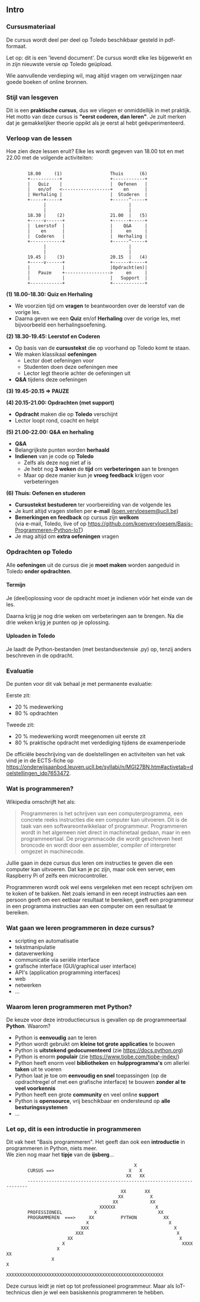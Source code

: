 ## Intro

### Cursusmateriaal

De cursus wordt deel per deel op Toledo beschikbaar gesteld in pdf-formaat.

Let op: dit is een 'levend document'. De cursus wordt elke les bijgewerkt en in zijn nieuwste versie op Toledo geüpload.

Wie aanvullende verdieping wil, mag altijd vragen om verwijzingen naar goede boeken of online bronnen.

### Stijl van lesgeven

Dit is een **praktische cursus**, dus we vliegen er onmiddellijk in met praktijk.
Het motto van deze cursus is **"eerst coderen, dan leren"**.
Je zult merken dat je gemakkelijker theorie oppikt als je eerst al hebt geëxperimenteerd.

### Verloop van de lessen

Hoe zien deze lessen eruit?
Elke les wordt gegeven van 18.00 tot en met 22.00 met de volgende activiteiten:

~~~

        18.00     (1)                  Thuis      (6)
        +-----------+                  +------------+
        |   Quiz    |                  |  Oefenen   |
        |   en/of   <------------------+    en      |
        | Herhaling |                  |  Studeren  |
        +-----+-----+                  +------^-----+
              |                               |
              |                               |
        18.30 |    (2)                 21.00  |   (5)
        +-----v------+                 +------+-----+
        |  Leerstof  |                 |    Q&A     |
        |    en      |                 |     en     |
        |  Coderen   |                 |  Herhaling |
        +------------+                 +------^-----+
              |                               |
              |                               |
        19.45 |    (3)                 20.15  |   (4)
        +-----v------+                 +------+-----+
        |            |                 |Opdracht(en)|
        |   Pauze    +----------------->     en     |
        |            |                 |   Support  |
        +------------+                 +------------+
~~~


**(1) 18.00-18.30: Quiz en Herhaling**

* We voorzien tijd om **vragen** te beantwoorden over de leerstof van de vorige les.
* Daarna geven we een **Quiz** en/of **Herhaling** over de vorige les, met bijvoorbeeld een herhalingsoefening.

**(2) 18.30-19.45: Leerstof en Coderen**

* Op basis van de **cursustekst** die op voorhand op Toledo komt te staan.
* We maken klassikaal **oefeningen**
    * Lector doet oefeningen voor
    * Studenten doen deze oefeningen mee
    * Lector legt theorie achter de oefeningen uit
* **Q&A** tijdens deze oefeningen

**(3) 19.45-20.15 => PAUZE**

**(4) 20.15-21.00: Opdrachten (met support)**

* **Opdracht** maken die op **Toledo** verschijnt
* Lector loopt rond, coacht en helpt

**(5) 21.00-22.00: Q&A en herhaling**

* **Q&A**
* Belangrijkste punten worden **herhaald**
* **Indienen** van je code op **Toledo**
    * Zelfs als deze nog niet af is
    * Je hebt nog **3 weken** de **tijd** om **verbeteringen** aan te brengen
    * Maar op deze manier kun je **vroeg feedback** krijgen voor verbeteringen

**(6) Thuis: Oefenen en studeren**

* **Cursustekst bestuderen** ter voorbereiding van de volgende les
* Je kunt altijd vragen stellen per **e-mail** (koen.vervloesem@ucll.be)
* **Bemerkingen en feedback** op cursus zijn **welkom**    
  (via e-mail, Toledo, live of op <https://github.com/koenvervloesem/Basis-Programmeren-Python-IoT>)
* Je mag altijd om **extra oefeningen** vragen 

### Opdrachten op Toledo

Alle **oefeningen** uit de cursus die je **moet maken** worden aangeduid in Toledo **onder opdrachten**.   

#### Termijn

Je (deel)oplossing voor de opdracht moet je indienen vóór het einde van de les.

Daarna krijg je nog drie weken om verbeteringen aan te brengen. Na die drie weken krijg je punten op je oplossing.

#### Uploaden in Toledo

Je laadt de Python-bestanden (met bestandsextensie .py) op, tenzij anders beschreven in de opdracht.

### Evaluatie

De punten voor dit vak behaal je met permanente evaluatie:

Eerste zit:

* 20 % medewerking
* 80 % opdrachten

Tweede zit:

* 20 % medewerking wordt meegenomen uit eerste zit
* 80 % praktische opdracht met verdediging tijdens de examenperiode

De officiële beschrijving van de doelstellingen en activiteiten van het vak vind je in de ECTS-fiche op <https://onderwijsaanbod.leuven.ucll.be/syllabi/n/MGI27BN.htm#activetab=doelstellingen_idp7653472>.

### Wat is programmeren?

Wikipedia omschrijft het als:

> Programmeren is het schrijven van een computerprogramma, een concrete reeks instructies die een computer kan uitvoeren. Dit is de taak van een softwareontwikkelaar of programmeur. Programmeren wordt in het algemeen niet direct in machinetaal gedaan, maar in een programmeertaal. De programmacode die wordt geschreven heet broncode en wordt door een assembler, compiler of interpreter omgezet in machinecode.

Jullie gaan in deze cursus dus leren om instructies te geven die een computer kan uitvoeren. Dat kan je pc zijn, maar ook een server, een Raspberry Pi of zelfs een microcontroller.

Programmeren wordt ook wel eens vergeleken met een recept schrijven om te koken of te bakken. Net zoals iemand in een recept instructies aan een persoon geeft om een eetbaar resultaat te bereiken, geeft een programmeur in een programma instructies aan een computer om een resultaat te bereiken.

### Wat gaan we leren programmeren in deze cursus?

* scripting en automatisatie
* tekstmanipulatie
* dataverwerking
* communicatie via seriële interface
* grafische interface (GUI/graphical user interface)
* API's (application programming interfaces)
* web
* netwerken
* ...

### Waarom leren programmeren met Python?

De keuze voor deze introductiecursus is gevallen op de programmeertaal **Python**. Waarom?  

* Python is **eenvoudig** aan te leren
* Python wordt gebruikt om **kleine tot grote applicaties** te bouwen
* Python is **uitstekend gedocumenteerd** (zie <https://docs.python.org>)
* Python is enorm **populair** (zie <https://www.tiobe.com/tiobe-index/>)
* Python heeft enorm veel **bibliotheken** en **hulpprogramma's** om allerlei **taken** uit te voeren
* Python laat je toe om **eenvoudig en snel** toepassingen (op de opdrachtregel of met een grafische interface) te bouwen **zonder al te veel voorkennis**  
* Python heeft een grote **community** en veel online **support**
* Python is **opensource**, vrij beschikbaar en ondersteund op **alle besturingssystemen**
* ...

### Let op, dit is een introductie in programmeren

Dit vak heet "Basis programmeren". Het geeft dan ook een **introductie** in programmeren in Python, niets meer.  
We zien nog maar het **tipje** van de **ijsberg**...

~~~
                                                X
        CURSUS ==>                            X   X
                                             XX   XX
        ----------------------------------------------------------------------
                                           XX       XX
                                          XX          X
                                        XX            XX
                                   XXXXXX               X
        PROFESSIONEEL            X                       XX
        PROGRAMMEREN  ===>     XX          PYTHON          XX
                              X                              X
                            XXX                                X
                          XXX                                   X
                       XX                                        X
                     X                                            XXXX
                   X                                                  XX
                 X                                                      X
                XXXXXXXXXXXXXXXXXXXXXXXXXXXXXXXXXXXXXXXXXXXXXXXXXXXXXXXXXXX
~~~

Deze cursus leidt je niet op tot professioneel programmeur. Maar als IoT-technicus dien je wel een basiskennis programmeren te hebben.
